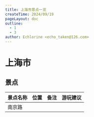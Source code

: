 ```yaml
---
title: 上海市景点一览
createTime: 2024/09/19
pageLayout: doc
outline:
  - 1
  - 3
author: Echlorine <echo_taken@126.com>
---
```


# 上海市
## 景点
景点名称|位置|备注|游玩建议
-------|----|----|-------
南京路|||